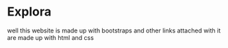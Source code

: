 # Explora
well this website is made up with bootstraps and other links attached with it are made up with html and css
